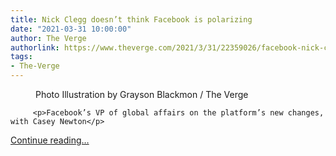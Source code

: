 ```yaml
---
title: Nick Clegg doesn’t think Facebook is polarizing
date: "2021-03-31 10:00:00"
author: The Verge
authorlink: https://www.theverge.com/2021/3/31/22359026/facebook-nick-clegg-newsfeed-medium-decoder
tags:
- The-Verge
---
```

<figure>
      <img alt="" src="https://cdn.vox-cdn.com/thumbor/dES1k9KREYm4qDNx2O3BVp7FZWw=/0x0:3000x2000/1310x873/cdn.vox-cdn.com/uploads/chorus_image/image/69052930/VRG_ILLO_4499_Decoder_Nick_Clegg.0.jpg" />
        <figcaption>Photo Illustration by Grayson Blackmon / The Verge</figcaption>
    </figure>


  		 <p>Facebook’s VP of global affairs on the platform’s new changes, with Casey Newton</p>
  <p>
    <a href="https://www.theverge.com/2021/3/31/22359026/facebook-nick-clegg-newsfeed-medium-decoder">Continue reading&hellip;</a>
  </p>